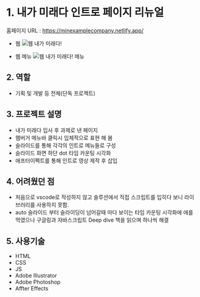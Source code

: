 # 1. 내가 미래다 인트로 페이지 리뉴얼

홈페이지 URL : https://minexamplecompany.netlify.app/

* 웹
![웹 내가 미래다!](https://user-images.githubusercontent.com/89256060/159913404-f0a4bef1-890d-4a50-b448-c5f3d39982ed.JPG)

* 웹 메뉴
![웹 내가 미래다! 메뉴](https://user-images.githubusercontent.com/89256060/159913400-041aa084-15ea-4bdc-a5e4-66ada2879184.JPG)

## 2. 역할
* 기획 및 개발 등 전체(단독 프로젝트)

## 3. 프로젝트 설명

* 내가 미래다 입사 후 과제로 낸 페이지
* 햄버거 메뉴바 클릭시 입체적으로 표현 해 봄
* 슬라이드를 통해 각각의 인트로 메뉴들로 구성
* 슬라이드 화면 하단 dot 타임 카운팅 시각화
* 애프터이펙트를 통해 인트로 영상 제작 후 삽입

## 4. 어려웠던 점
* 처음으로 vscode로 작성하지 않고 솔루션에서 직접 스크립트를 입히다 보니 라이브러리를 사용하지 못함.
* auto 슬라이드 부터 슬라이딩이 넘어갈때 마다 보이는 타임 카운팅 시각화에 애를 먹였으나 구글링과 자바스크립트 Deep dive 책을 읽으며 하나씩 해결

## 5. 사용기술
* HTML
* CSS
* JS
* Adobe Illustrator
* Adobe Photoshop
* Affter Effects


